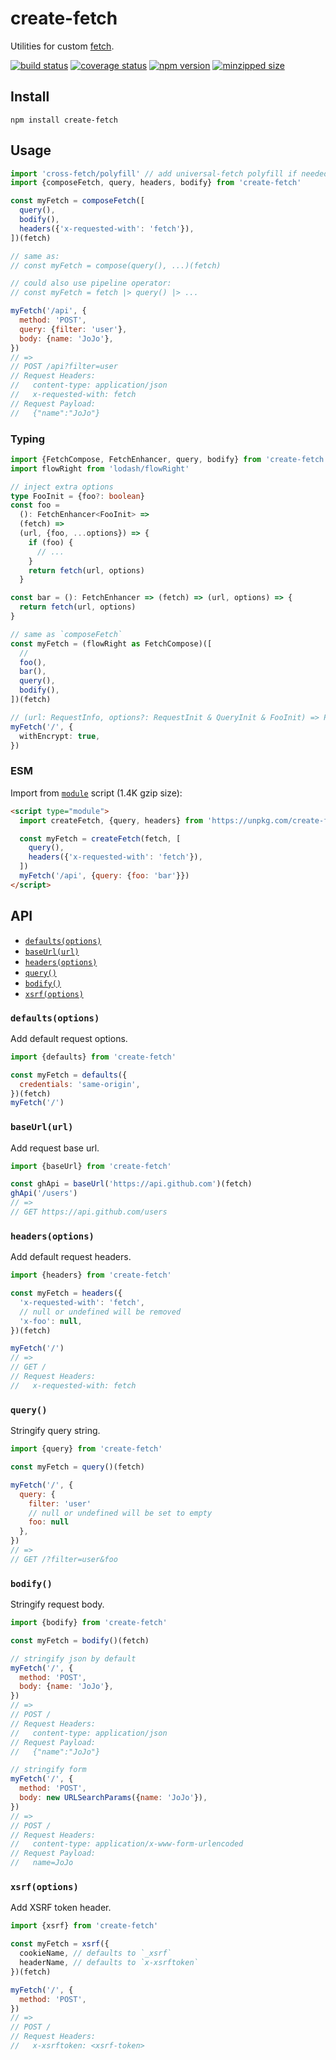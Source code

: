 # create-fetch

Utilities for custom [fetch](https://developer.mozilla.org/en-US/docs/Web/API/Fetch_API/Using_Fetch).

[![build status](https://badgen.net/travis/ambar/create-fetch)](https://travis-ci.org/ambar/create-fetch)
[![coverage status](https://badgen.net/codecov/c/github/ambar/create-fetch)](https://codecov.io/gh/ambar/create-fetch)
[![npm version](https://badgen.net/npm/v/create-fetch)](https://www.npmjs.com/package/create-fetch)
[![minzipped size](https://badgen.net/bundlephobia/minzip/create-fetch)](https://bundlephobia.com/result?p=create-fetch)

## Install

```console
npm install create-fetch
```

## Usage

```js
import 'cross-fetch/polyfill' // add universal-fetch polyfill if needed
import {composeFetch, query, headers, bodify} from 'create-fetch'

const myFetch = composeFetch([
  query(),
  bodify(),
  headers({'x-requested-with': 'fetch'}),
])(fetch)

// same as:
// const myFetch = compose(query(), ...)(fetch)

// could also use pipeline operator:
// const myFetch = fetch |> query() |> ...

myFetch('/api', {
  method: 'POST',
  query: {filter: 'user'},
  body: {name: 'JoJo'},
})
// =>
// POST /api?filter=user
// Request Headers:
//   content-type: application/json
//   x-requested-with: fetch
// Request Payload:
//   {"name":"JoJo"}
```

### Typing

```ts
import {FetchCompose, FetchEnhancer, query, bodify} from 'create-fetch'
import flowRight from 'lodash/flowRight'

// inject extra options
type FooInit = {foo?: boolean}
const foo =
  (): FetchEnhancer<FooInit> =>
  (fetch) =>
  (url, {foo, ...options}) => {
    if (foo) {
      // ...
    }
    return fetch(url, options)
  }

const bar = (): FetchEnhancer => (fetch) => (url, options) => {
  return fetch(url, options)
}

// same as `composeFetch`
const myFetch = (flowRight as FetchCompose)([
  //
  foo(),
  bar(),
  query(),
  bodify(),
])(fetch)

// (url: RequestInfo, options?: RequestInit & QueryInit & FooInit) => Promise<Response>
myFetch('/', {
  withEncrypt: true,
})
```

### ESM

Import from [`module`](https://caniuse.com/#search=modules) script (1.4K gzip size):

```html
<script type="module">
  import createFetch, {query, headers} from 'https://unpkg.com/create-fetch'

  const myFetch = createFetch(fetch, [
    query(),
    headers({'x-requested-with': 'fetch'}),
  ])
  myFetch('/api', {query: {foo: 'bar'}})
</script>
```

## API

- [`defaults(options)`](#defaults)
- [`baseUrl(url)`](#baseUrl)
- [`headers(options)`](#headers)
- [`query()`](#query)
- [`bodify()`](#bodify)
- [`xsrf(options)`](#xsrf)

### <a name='defaults'></a>`defaults(options)`

Add default request options.

```js
import {defaults} from 'create-fetch'

const myFetch = defaults({
  credentials: 'same-origin',
})(fetch)
myFetch('/')
```

### <a name='baseUrl'></a>`baseUrl(url)`

Add request base url.

```js
import {baseUrl} from 'create-fetch'

const ghApi = baseUrl('https://api.github.com')(fetch)
ghApi('/users')
// =>
// GET https://api.github.com/users
```

### <a name='headers'></a>`headers(options)`

Add default request headers.

```js
import {headers} from 'create-fetch'

const myFetch = headers({
  'x-requested-with': 'fetch',
  // null or undefined will be removed
  'x-foo': null,
})(fetch)

myFetch('/')
// =>
// GET /
// Request Headers:
//   x-requested-with: fetch
```

### <a name='query'></a>`query()`

Stringify query string.

```js
import {query} from 'create-fetch'

const myFetch = query()(fetch)

myFetch('/', {
  query: {
    filter: 'user'
    // null or undefined will be set to empty
    foo: null
  },
})
// =>
// GET /?filter=user&foo
```

### <a name='bodify'></a>`bodify()`

Stringify request body.

```js
import {bodify} from 'create-fetch'

const myFetch = bodify()(fetch)

// stringify json by default
myFetch('/', {
  method: 'POST',
  body: {name: 'JoJo'},
})
// =>
// POST /
// Request Headers:
//   content-type: application/json
// Request Payload:
//   {"name":"JoJo"}

// stringify form
myFetch('/', {
  method: 'POST',
  body: new URLSearchParams({name: 'JoJo'}),
})
// =>
// POST /
// Request Headers:
//   content-type: application/x-www-form-urlencoded
// Request Payload:
//   name=JoJo
```

### <a name='xsrf'></a>`xsrf(options)`

Add XSRF token header.

```js
import {xsrf} from 'create-fetch'

const myFetch = xsrf({
  cookieName, // defaults to `_xsrf`
  headerName, // defaults to `x-xsrftoken`
})(fetch)

myFetch('/', {
  method: 'POST',
})
// =>
// POST /
// Request Headers:
//   x-xsrftoken: <xsrf-token>
```
